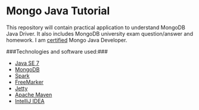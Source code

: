 # Mongo Java Tutorial
This repository will contain practical application to understand MongoDB Java Driver. It also includes MongoDB university exam question/answer and homework. 
I am [certified](https://s3.amazonaws.com/edu-cert.10gen.com/downloads/4c1cb62e4e254b7e8e828afdfa8bec6a/Certificate.pdf)  Mongo Java Developer.

###Technologies and software used:###
* [Java SE 7](http://www.oracle.com/technetwork/java/javase/downloads/index.html)
* [MongoDB](http://www.mongodb.org/)
* [Spark](http://www.sparkjava.com/)
* [FreeMarker](http://freemarker.org/)
* [Jetty](http://www.eclipse.org/jetty/)
* [Apache Maven](http://maven.apache.org/index.html)
* [IntelliJ IDEA](http://www.jetbrains.com/idea/)

